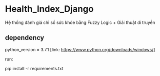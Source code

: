 # Health_Index_Django
Hệ thống đánh giá chỉ số sức khỏe bằng Fuzzy Logic + Giải thuật di truyền

## dependency
python_version = 3.7.1
[link: https://www.python.org/downloads/windows/]



run: 

pip install -r requirements.txt
